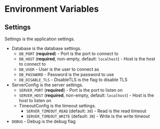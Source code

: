 # Environment Variables

## Settings

Settings is the application settings.

 - Database is the database settings.
   - `DB_PORT` (**required**) - Port is the port to connect to
   - `DB_HOST` (**required**, non-empty, default: `localhost`) - Host is the host to connect to
   - `DB_USER` - User is the user to connect as
   - `DB_PASSWORD` - Password is the password to use
   - `DB_DISABLE_TLS` - DisableTLS is the flag to disable TLS
 - ServerConfig is the server settings.
   - `SERVER_PORT` (**required**) - Port is the port to listen on
   - `SERVER_HOST` (**required**, non-empty, default: `localhost`) - Host is the host to listen on
   - TimeoutConfig is the timeout settings.
     - `SERVER_TIMEOUT_READ` (default: `30`) - Read is the read timeout
     - `SERVER_TIMEOUT_WRITE` (default: `30`) - Write is the write timeout
 - `DEBUG` - Debug is the debug flag


